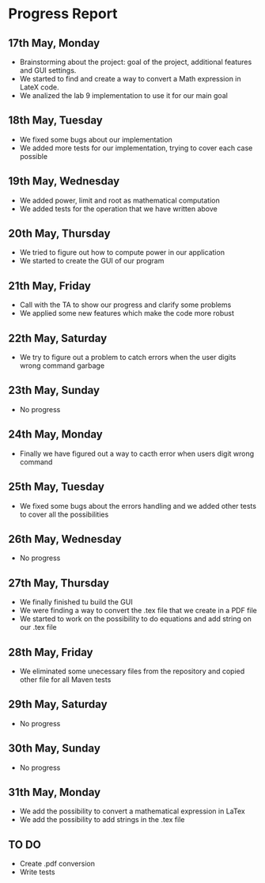# Progress Report

## 17th May, Monday
- Brainstorming about the project: goal of the project, additional features and GUI settings.
- We started to find and create a way to convert a Math expression in LateX code.
- We analized the lab 9 implementation to use it for our main goal

## 18th May, Tuesday
- We fixed some bugs about our implementation
- We added more tests for our implementation, trying to cover each case possible

## 19th May, Wednesday
- We added power, limit and root as mathematical computation
- We added tests for the operation that we have written above

## 20th May, Thursday
- We tried to figure out how to compute power in our application
- We started to create the GUI of our program

## 21th May, Friday
- Call with the TA to show our progress and clarify some problems
- We applied some new features which make the code more robust

## 22th May, Saturday
- We try to figure out a problem to catch errors when the user digits wrong command
garbage
## 23th May, Sunday
- No progress

## 24th May, Monday
- Finally we have figured out a way to cacth error when users digit wrong command

## 25th May, Tuesday
- We fixed some bugs about the errors handling and we added other tests to cover all the possibilities

## 26th May, Wednesday
- No progress

## 27th May, Thursday
- We finally finished tu build the GUI
- We were finding a way to convert the .tex file that we create in a PDF file
- We started to work on the possibility to do equations and add string on our .tex file

## 28th May, Friday
- We eliminated some unecessary files from the repository and copied other file for all Maven tests

## 29th May, Saturday
- No progress

## 30th May, Sunday
- No progress

## 31th May, Monday
- We add the possibility to convert a mathematical expression in LaTex
- We add the possibility to add strings in the .tex file

## TO DO
- Create .pdf conversion
- Write tests 
